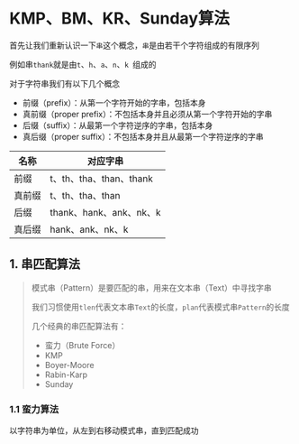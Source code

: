 # KMP、BM、KR、Sunday算法

首先让我们重新认识一下`串`这个概念，`串`是由若干个字符组成的有限序列

例如串`thank`就是由`t`、`h`、`a`、`n`、`k `组成的

对于字符串我们有以下几个概念

- 前缀（prefix）：从第一个字符开始的字串，包括本身
- 真前缀（proper prefix）：不包括本身并且必须从第一个字符开始的字串
- 后缀（suffix）：从最第一个字符逆序的字串，包括本身
- 真后缀（proper suffix）：不包括本身并且从最第一个字符逆序的字串

| 名称   | 对应字串                |
| ------ | ----------------------- |
| 前缀   | t、th、tha、than、thank |
| 真前缀 | t、th、tha、than        |
| 后缀   | thank、hank、ank、nk、k |
| 真后缀 | hank、ank、nk、k        |

## 1. 串匹配算法

>模式串（Pattern）是要匹配的串，用来在文本串（Text）中寻找字串
>
>我们习惯使用`tlen`代表文本串`Text`的长度，`plan`代表模式串`Pattern`的长度
>
>几个经典的串匹配算法有：
>
>- 蛮力（Brute Force）
>- KMP
>- Boyer-Moore
>- Rabin-Karp
>- Sunday

### 1.1 蛮力算法

以字符串为单位，从左到右移动模式串，直到匹配成功